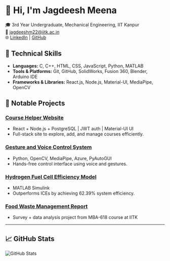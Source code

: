 # 👋 Hi, I'm Jagdeesh Meena

🎓 3rd Year Undergraduate, Mechanical Engineering, IIT Kanpur  
📧 jagdeeshm22@iitk.ac.in  
🌐 [LinkedIn](https://www.linkedin.com/in/jagdeesh-meena/) | [GitHub](https://github.com/jagdeeshjk)

## 🚀 Technical Skills
- **Languages:** C, C++, HTML, CSS, JavaScript, Python, MATLAB
- **Tools & Platforms:** Git, GitHub, SolidWorks, Fusion 360, Blender, Arduino IDE
- **Frameworks & Libraries:** React.js, Node.js, Material-UI, MediaPipe, OpenCV

## 📂 Notable Projects
### [Course Helper Website](https://github.com/jagdeeshjk/course-helper)
- React + Node.js + PostgreSQL | JWT auth | Material-UI UI
- Full-stack site to explore, add, and manage courses efficiently.

### [Gesture and Voice Control System](https://github.com/jagdeeshjk/gesture-voice-control)
- Python, OpenCV, MediaPipe, Azure, PyAutoGUI
- Hands-free control interface using voice and gestures.

### [Hydrogen Fuel Cell Efficiency Model](https://github.com/jagdeeshjk/fuel-cell-model)
- MATLAB Simulink
- Outperforms ICEs by achieving 62.39% system efficiency.

### [Food Waste Management Report](https://github.com/jagdeeshjk/food-waste-management)
- Survey + data analysis project from MBA-618 course at IITK

---

## 📈 GitHub Stats
![GitHub Stats](https://github-readme-stats.vercel.app/api?username=jagdeeshjk&show_icons=true&theme=radical)

